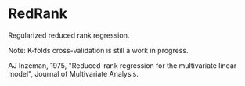# RedRank
Regularized reduced rank regression.

Note: K-folds cross-validation is still a work in progress.

AJ Inzeman, 1975, "Reduced-rank regression for the multivariate linear model", Journal of Multivariate Analysis.
